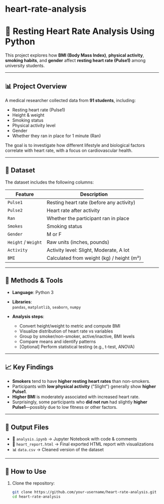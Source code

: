 # heart-rate-analysis
# 💓 Resting Heart Rate Analysis Using Python

This project explores how **BMI (Body Mass Index)**, **physical activity**, **smoking habits**, and **gender** affect **resting heart rate (Pulse1)** among university students.

---

## 📊 Project Overview

A medical researcher collected data from **91 students**, including:

- Resting heart rate (Pulse1)
- Height & weight
- Smoking status
- Physical activity level
- Gender
- Whether they ran in place for 1 minute (Ran)

The goal is to investigate how different lifestyle and biological factors correlate with heart rate, with a focus on cardiovascular health.

---

## 📁 Dataset

The dataset includes the following columns:

| Feature             | Description                             |
|---------------------|-----------------------------------------|
| `Pulse1`            | Resting heart rate (before any activity) |
| `Pulse2`            | Heart rate after activity                |
| `Ran`               | Whether the participant ran in place     |
| `Smokes`            | Smoking status                           |
| `Gender`            | M or F                                  |
| `Height` / `Weight` | Raw units (inches, pounds)               |
| `Activity`          | Activity level: Slight, Moderate, A lot |
| `BMI`               | Calculated from weight (kg) / height (m²) |

---

## 🔧 Methods & Tools

- **Language**: Python 3
- **Libraries**:  
  `pandas`, `matplotlib`, `seaborn`, `numpy`

- **Analysis steps**:
  - Convert height/weight to metric and compute BMI
  - Visualize distribution of heart rate vs variables
  - Group by smoker/non-smoker, active/inactive, BMI levels
  - Compare means and identify patterns
  - [Optional] Perform statistical testing (e.g., t-test, ANOVA)

---

## 📈 Key Findings

- **Smokers** tend to have **higher resting heart rates** than non-smokers.
- Participants with **low physical activity** ("Slight") generally show **higher Pulse1**.
- **Higher BMI** is moderately associated with increased heart rate.
- Surprisingly, some participants who **did not run** had slightly **higher Pulse1**—possibly due to low fitness or other factors.

---

## 📄 Output Files

- 📘 `analysis.ipynb` → Jupyter Notebook with code & comments  
- 📄 `heart_report.html` → Final exported HTML report with visualizations  
- 📊 `data.csv` → Cleaned version of the dataset

---

## 📌 How to Use

1. Clone the repository:
   ```bash
   git clone https://github.com/your-username/heart-rate-analysis.git
   cd heart-rate-analysis

